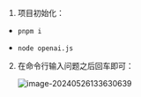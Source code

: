 1. 项目初始化：

- `pnpm i`

- `node openai.js`

2. 在命令行输入问题之后回车即可：

   ![image-20240526133630639](http://panpan.dapanna.cn//image-20240526133630639.png)